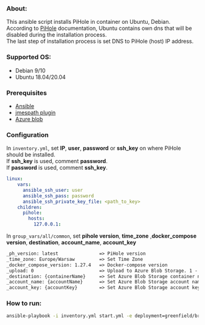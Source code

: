 ### About:
This ansible script installs PiHole in container on Ubuntu, Debian.<br/>
According to [PiHole](https://github.com/pi-hole/docker-pi-hole) documentation, Ubuntu contains own dns that will be disabled during the installation process.<br/>
The last step of installation process is set DNS to PiHole (host) IP address.

### Supported OS:
* Debian 9/10
* Ubuntu 18.04/20.04

### Prerequisites
* [Ansible](https://docs.ansible.com/ansible/latest/index.html)
* [jmespath plugin](https://pypi.org/project/jmespath/)
* [Azure blob](https://docs.microsoft.com/en-us/cli/azure/storage/blob?view=azure-cli-latest#az_storage_blob_upload)

### Configuration
In `inventory.yml`, set **IP**, **user**, **password** or **ssh_key** on where PiHole should be installed.</br>
If **ssh_key** is used, comment **password**.</br>
If **password** is used, comment **ssh_key**.</br>
```yml
linux:
    vars:
      ansible_ssh_user: user
      ansible_ssh_pass: password
      ansible_ssh_private_key_file: <path_to_key>
    children:
      pihole:
        hosts:
          127.0.0.1:
```

In `group_vars/all/common`, set **pihole version**, **time_zone** ,**docker_compose version**, **destination**, **account_name**, **account_key**

```txt
_ph_version: latest               => PiHole version
_time_zone: Europe/Warsaw         => Set Time Zone
_docker_compose_version: 1.27.4   => Docker-compose version
_upload: 0                        => Upload to Azure Blob Storage. 1 - yes, 0 - no
_destination: {containerName}     => Set Azure Blob Storage container name
_account_name: {accountName}      => Set Azure Blob Storage account name
_account_key: {accountKey}        => Set Azure Blob Storage account key
```

### How to run:
```bash
ansible-playbook -i inventory.yml start.yml -e deployment=greenfield/brownfield -e 'ansible_python_interpreter=/usr/bin/python3' --ask-become-pass -vv
```